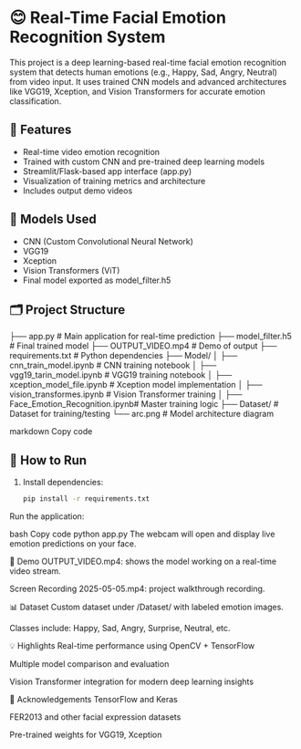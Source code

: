 # 😊 Real-Time Facial Emotion Recognition System

This project is a deep learning-based real-time facial emotion recognition system that detects human emotions (e.g., Happy, Sad, Angry, Neutral) from video input. It uses trained CNN models and advanced architectures like VGG19, Xception, and Vision Transformers for accurate emotion classification.

## 📌 Features

- Real-time video emotion recognition
- Trained with custom CNN and pre-trained deep learning models
- Streamlit/Flask-based app interface (app.py)
- Visualization of training metrics and architecture
- Includes output demo videos

## 🧠 Models Used

- CNN (Custom Convolutional Neural Network)
- VGG19
- Xception
- Vision Transformers (ViT)
- Final model exported as model_filter.h5

## 🗂 Project Structure

├── app.py # Main application for real-time prediction
├── model_filter.h5 # Final trained model
├── OUTPUT_VIDEO.mp4 # Demo of output
├── requirements.txt # Python dependencies
├── Model/
│ ├── cnn_train_model.ipynb # CNN training notebook
│ ├── vgg19_tarin_model.ipynb # VGG19 training notebook
│ ├── xception_model_file.ipynb # Xception model implementation
│ ├── vision_transformes.ipynb # Vision Transformer training
│ ├── Face_Emotion_Recognition.ipynb# Master training logic
├── Dataset/ # Dataset for training/testing
└── arc.png # Model architecture diagram

markdown
Copy code

## 🚀 How to Run

1. Install dependencies:
   ```bash
   pip install -r requirements.txt
Run the application:

bash
Copy code
python app.py
The webcam will open and display live emotion predictions on your face.

🎥 Demo
OUTPUT_VIDEO.mp4: shows the model working on a real-time video stream.

Screen Recording 2025-05-05.mp4: project walkthrough recording.

📊 Dataset
Custom dataset under /Dataset/ with labeled emotion images.

Classes include: Happy, Sad, Angry, Surprise, Neutral, etc.

💡 Highlights
Real-time performance using OpenCV + TensorFlow

Multiple model comparison and evaluation

Vision Transformer integration for modern deep learning insights

🙌 Acknowledgements
TensorFlow and Keras

FER2013 and other facial expression datasets

Pre-trained weights for VGG19, Xception
